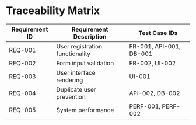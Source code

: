 # Traceability Matrix

| Requirement ID | Requirement Description         | Test Case IDs           |
| -------------- | ------------------------------- | ----------------------- |
| REQ-001        | User registration functionality | FR-001, API-001, DB-001 |
| REQ-002        | Form input validation           | FR-002, UI-002          |
| REQ-003        | User interface rendering        | UI-001                  |
| REQ-004        | Duplicate user prevention       | API-002, DB-002         |
| REQ-005        | System performance              | PERF-001, PERF-002      |
